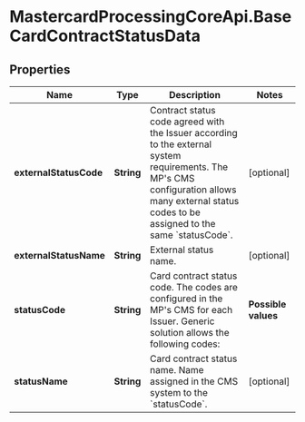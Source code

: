 # MastercardProcessingCoreApi.BaseCardContractStatusData

## Properties

Name | Type | Description | Notes
------------ | ------------- | ------------- | -------------
**externalStatusCode** | **String** | Contract status code agreed with the Issuer according to the external system requirements. The MP&#39;s CMS configuration allows many external status codes to be assigned to the same &#x60;statusCode&#x60;.  | [optional] 
**externalStatusName** | **String** | External status name.  | [optional] 
**statusCode** | **String** | Card contract status code. The codes are configured in the MP&#39;s CMS for each Issuer.  Generic solution allows the following codes: | **Possible values**  | **Description**                                                                   | |--------------------- |---------------------------------------------------------------------------------- | | 00                   | Card is active and ready for use                                                  | | 04                   | Used for cards blocked due to Issuer&#39;s reasons (permanent status)                 | | 05                   | Card does not honour (temporary status)                                           | | 14                   | Final state of card&#39;s lifecycle (permanent status). Set automatically by the CMS  | | 41                   | Card was lost (permanent status)                                                  | | 43                   | Card was stolen (permanent status)                                                | | 57                   | Card was deactivated on Issuer&#39;s request (permanent status)                       | | 59                   | Suspected fraud (temporary status). Usually set on Issuer&#39;s request               |  *Disclaimer: please contact the MP representative should other codes be necessary.*  | [optional] 
**statusName** | **String** | Card contract status name. Name assigned in the CMS system to the &#x60;statusCode&#x60;.  | [optional] 


